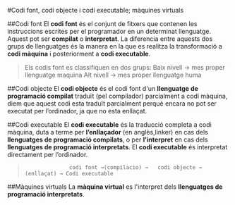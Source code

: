 #Codi font, codi objecte i codi executable; màquines virtuals

##Codi font
El **codi font** és el conjunt de fitxers que contenen les instruccions escrites per el programador en un determinat llenguatge. Aquest pot ser **compilat** o **interpretat**. La diferencia entre aquests dos grups de llenguatges és la manera en la que es realitza la transformació a **codi màquina** i posteriorment a **codi executable**.

>Els codis font es classifiquen en dos grups:
Baix nivell → mes proper llenguatge maquina
Alt nivell → mes proper llenguatge huma

##Codi objecte
El **codi objecte** és el codi font d'un **llenguatge de programació compilat** traduït (pel compilador) parcialment a codi màquina, diem que aquest codi esta traduït parcialment perquè encara no pot ser executat per l’ordinador, ja que no esta enllaçat.

##Codi executable
El **codi executable** és la traducció completa a codi màquina, duta a terme per **l’enllaçador** (en anglès,linker) en cas dels **llenguatges de programació compilats**, o per **l'interpret** en cas dels **llenguatges de programació interpretats**. El **codi executable** és interpretat directament per l’ordinador.

>                   codi font →(compilacio) →   codi objecte → (enllaçat) → Codi executable

##Màquines virtuals
La **màquina virtual** es l'interpret dels **llenguatges de programació interpretats**.
